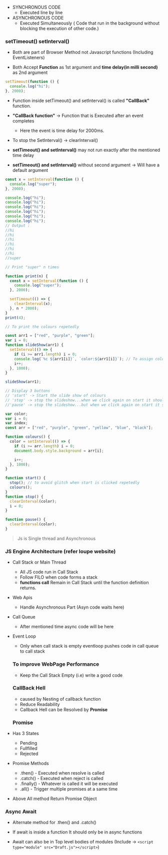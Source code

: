 - SYNCHRONOUS CODE
  - Executed line by line
- ASYNCHRONOUS CODE
  - Executed Simultaneously ( Code that run in the background without blocking the execution of other code.)

### setTimeout() setInterval()

- Both are part of Browser Method not Javascript functions (Including EventListeners)

- Both Accept **Function** as 1st argument and **time delay(in milli second)** as 2nd argument

```js
setTimeout(function () {
  console.log("hi");
}, 2000);
```

- Function inside setTimeout() and setInterval() is called **"CallBack"** function.

- **"CallBack function"** -> Function that is Executed after an event completes

  - Here the event is time delay for 2000ms.

- To stop the SetInterval() -> clearInterval()
- **setTimeout() and setInterval()** may not run exactly after the mentioned time delay
- **setTimeout() and setInterval()** without second argument -> Will have a default argument

```js
const x = setInterval(function () {
  console.log("super");
}, 2000);

console.log("hi");
console.log("hi");
console.log("hi");
console.log("hi");
console.log("hi");
console.log("hi");
// Output :
//hi
//hi
//hi
//hi
//hi
//hi
//super
```

```js
// Print "super" n times

function print(n) {
  const x = setInterval(function () {
    console.log("super");
  }, 2000);

  setTimeout(() => {
    clearInterval(x);
  }, n * 2000);
}
print(4);

// To print the colours repetedly

const arr1 = ["red", "purple", "green"];
var i = 0;
function slideShow(arr1) {
  setInterval(() => {
    if (i >= arr1.length) i = 0;
    console.log(`%c ${arr1[i]}`, `color:${arr1[i]}`); // To assign colour to text
    i++;
  }, 1000);
}

slideShow(arr1);

// Display 3 buttons
// 'start' -> Start the slide show of colours
// 'stop' -> stop the slideshow...when we click again on start it should start from first
//'pause' -> stop the slideshow...but when we click again on start it should resume the slideshow of colour

var color;
var i = 0;
var index;
const arr = ["red", "purple", "green", "yellow", "blue", "black"];

function colours() {
  color = setInterval(() => {
    if (i >= arr.length) i = 0;
    document.body.style.background = arr[i];

    i++;
  }, 1000);
}

function start() {
  stop(); // to avoid glitch when start is clicked repetedly
  colours();
}
function stop() {
  clearInterval(color);
  i = 0;
}

function pause() {
  clearInterval(color);
}
```

> Js is Single thread and Asynchronous

### JS Engine Architecture (refer loupe website)

- Call Stack or Main Thread
  - All JS code run in Call Stack
  - Follow FILO when code forms a stack
  - **functions call** Remain in Call Stack until the function definition returns.
- Web Apis
  - Handle Asynchronous Part (Asyn code waits here)
- Call Queue
  - After mentioned time async code will be here
- Event Loop

  - Only when call stack is empty eventloop pushes code in call queue to call stack

  ### To improve WebPage Performance

  - Keep the Call Stack Empty (i.e) write a good code

  ### CallBack Hell

  - caused by Nesting of callback function
  - Reduce Readability
  - Callback Hell can be Resolved by **Promise**

  ### Promise

- Has 3 States
  - Pending
  - Fullfilled
  - Rejected
- Promise Methods
  - .then() - Executed when resolve is called
  - .catch() - Executed when reject is called
  - .finally() - Whatever is called it will be executed
  - .all() - Trigger multiple promises at a same time
- Above All method Return Promise Object

### Async Await

- Alternate method for .then() and .catch()

- If await is inside a function It should only be in async functions
- Await can also be in Top level bodies of modules (Include -> `<script type="module" src="Draft.js"></script>`)
